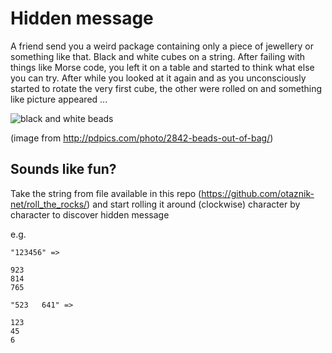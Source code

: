 # Hidden message

A friend send you a weird package containing only a piece of jewellery
or something like that. Black and white cubes on a string.
After failing with things like Morse code, you left it on a table and started
to think what else you can try.
After while you looked at it again and as you unconsciously started to
rotate the very first cube, the other were rolled on
and something like picture appeared ...

![black and white beads](https://s3.amazonaws.com/images.pdpics.com/preview/2842-beads-out-of-bag.jpg)

(image from http://pdpics.com/photo/2842-beads-out-of-bag/)

## Sounds like fun?

Take the string from file available in this repo (https://github.com/otaznik-net/roll_the_rocks/)
and start rolling it around (clockwise) character by character to discover hidden message

e.g.
```
"123456" =>

923
814
765

"523   641" =>

123
45
6
```
